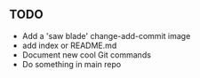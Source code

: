 ## TODO
- Add a 'saw blade' change-add-commit image
- add index or README.md
- Document new cool Git commands
- Do something in main repo
